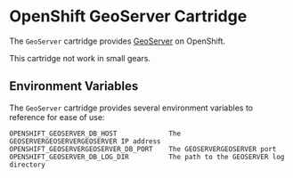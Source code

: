 # OpenShift GeoServer Cartridge

The `GeoServer` cartridge provides [GeoServer](http://www.GeoServer.com/) on OpenShift.

This cartridge not work in small gears.

## Environment Variables

The `GeoServer` cartridge provides several environment variables to reference for ease
of use:

    OPENSHIFT_GEOSERVER_DB_HOST     	 	The GEOSERVERGEOSERVERGEOSERVER IP address
    OPENSHIFT_GEOSERVERGEOSERVER_DB_PORT    The GEOSERVERGEOSERVER port
    OPENSHIFT_GEOSERVER_DB_LOG_DIR   		The path to the GEOSERVER log directory

